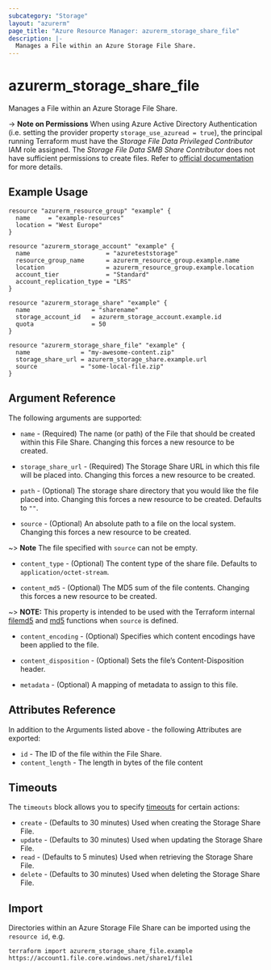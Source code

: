 ```yaml
---
subcategory: "Storage"
layout: "azurerm"
page_title: "Azure Resource Manager: azurerm_storage_share_file"
description: |-
  Manages a File within an Azure Storage File Share.
---
```


# azurerm_storage_share_file

Manages a File within an Azure Storage File Share.

-> **Note on Permissions** When using Azure Active Directory Authentication (i.e. setting the provider property `storage_use_azuread = true`), the principal running Terraform must have the *Storage File Data Privileged Contributor* IAM role assigned. The *Storage File Data SMB Share Contributor* does not have sufficient permissions to create files. Refer to [official documentation](https://learn.microsoft.com/en-us/rest/api/storageservices/authorize-with-azure-active-directory#permissions-for-file-service-operations) for more details.

## Example Usage

```hcl
resource "azurerm_resource_group" "example" {
  name     = "example-resources"
  location = "West Europe"
}

resource "azurerm_storage_account" "example" {
  name                     = "azureteststorage"
  resource_group_name      = azurerm_resource_group.example.name
  location                 = azurerm_resource_group.example.location
  account_tier             = "Standard"
  account_replication_type = "LRS"
}

resource "azurerm_storage_share" "example" {
  name                 = "sharename"
  storage_account_id   = azurerm_storage_account.example.id
  quota                = 50
}

resource "azurerm_storage_share_file" "example" {
  name              = "my-awesome-content.zip"
  storage_share_url = azurerm_storage_share.example.url
  source            = "some-local-file.zip"
}
```

## Argument Reference

The following arguments are supported:

* `name` - (Required) The name (or path) of the File that should be created within this File Share. Changing this forces a new resource to be created.

* `storage_share_url` - (Required) The Storage Share URL in which this file will be placed into. Changing this forces a new resource to be created.

* `path` - (Optional) The storage share directory that you would like the file placed into. Changing this forces a new resource to be created. Defaults to `""`.

* `source` - (Optional) An absolute path to a file on the local system. Changing this forces a new resource to be created.

~> **Note** The file specified with `source` can not be empty.

* `content_type` - (Optional) The content type of the share file. Defaults to `application/octet-stream`.

* `content_md5` - (Optional) The MD5 sum of the file contents. Changing this forces a new resource to be created.

~> **NOTE:** This property is intended to be used with the Terraform internal [filemd5](https://www.terraform.io/docs/configuration/functions/filemd5.html) and [md5](https://www.terraform.io/docs/configuration/functions/md5.html) functions when `source` is defined.

* `content_encoding` - (Optional) Specifies which content encodings have been applied to the file.

* `content_disposition` - (Optional) Sets the file’s Content-Disposition header.

* `metadata` - (Optional) A mapping of metadata to assign to this file.

## Attributes Reference

In addition to the Arguments listed above - the following Attributes are exported:

* `id` - The ID of the file within the File Share.
* `content_length` - The length in bytes of the file content

## Timeouts

The `timeouts` block allows you to specify [timeouts](https://www.terraform.io/language/resources/syntax#operation-timeouts) for certain actions:

* `create` - (Defaults to 30 minutes) Used when creating the Storage Share File.
* `update` - (Defaults to 30 minutes) Used when updating the Storage Share File.
* `read` - (Defaults to 5 minutes) Used when retrieving the Storage Share File.
* `delete` - (Defaults to 30 minutes) Used when deleting the Storage Share File.

## Import

Directories within an Azure Storage File Share can be imported using the `resource id`, e.g.

```shell
terraform import azurerm_storage_share_file.example https://account1.file.core.windows.net/share1/file1
```
